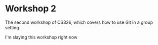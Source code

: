 # Workshop 2

The second workshop of CS326, which covers how to use Git in a group setting.

I'm slaying this workshop right now
